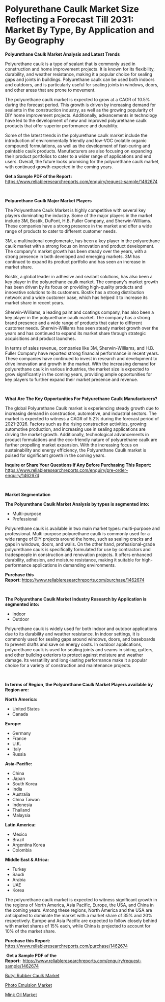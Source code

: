 <p><h1>Polyurethane Caulk Market Size Reflecting a Forecast Till 2031: Market By Type, By Application and By Geography</h1></p><p><strong>Polyurethane Caulk Market Analysis and Latest Trends</strong></p>
<p><p>Polyurethane caulk is a type of sealant that is commonly used in construction and home improvement projects. It is known for its flexibility, durability, and weather resistance, making it a popular choice for sealing gaps and joints in buildings. Polyurethane caulk can be used both indoors and outdoors, and is particularly useful for sealing joints in windows, doors, and other areas that are prone to movement.</p><p>The polyurethane caulk market is expected to grow at a CAGR of 10.5% during the forecast period. This growth is driven by increasing demand for sealants in the construction industry, as well as the growing popularity of DIY home improvement projects. Additionally, advancements in technology have led to the development of new and improved polyurethane caulk products that offer superior performance and durability.</p><p>Some of the latest trends in the polyurethane caulk market include the introduction of environmentally friendly and low-VOC (volatile organic compound) formulations, as well as the development of fast-curing and paintable caulk products. Manufacturers are also focusing on expanding their product portfolios to cater to a wider range of applications and end users. Overall, the future looks promising for the polyurethane caulk market, with continued growth expected in the coming years.</p></p>
<p><strong>Get a Sample PDF of the Report:&nbsp;</strong> <a href="https://www.reliableresearchreports.com/enquiry/request-sample/1462674">https://www.reliableresearchreports.com/enquiry/request-sample/1462674</a></p>
<p>&nbsp;</p>
<p><strong>Polyurethane Caulk Major Market Players</strong></p>
<p><p>The Polyurethane Caulk Market is highly competitive with several key players dominating the industry. Some of the major players in the market include 3M, Bostik, DuPont, H.B. Fuller Company, and Sherwin-Williams. These companies have a strong presence in the market and offer a wide range of products to cater to different customer needs.</p><p>3M, a multinational conglomerate, has been a key player in the polyurethane caulk market with a strong focus on innovation and product development. The company's market growth has been steady over the years, with a strong presence in both developed and emerging markets. 3M has continued to expand its product portfolio and has seen an increase in market share.</p><p>Bostik, a global leader in adhesive and sealant solutions, has also been a key player in the polyurethane caulk market. The company's market growth has been driven by its focus on providing high-quality products and innovative solutions to its customers. Bostik has a strong distribution network and a wide customer base, which has helped it to increase its market share in recent years.</p><p>Sherwin-Williams, a leading paint and coatings company, has also been a key player in the polyurethane caulk market. The company has a strong brand presence and a wide range of products that cater to different customer needs. Sherwin-Williams has seen steady market growth over the years and has continued to expand its market share through strategic acquisitions and product launches.</p><p>In terms of sales revenue, companies like 3M, Sherwin-Williams, and H.B. Fuller Company have reported strong financial performance in recent years. These companies have continued to invest in research and development to drive innovation and growth in the market. With the increasing demand for polyurethane caulk in various industries, the market size is expected to grow significantly in the coming years, providing ample opportunities for key players to further expand their market presence and revenue.</p></p>
<p>&nbsp;</p>
<p><strong>What Are The Key Opportunities For Polyurethane Caulk Manufacturers?</strong></p>
<p><p>The global Polyurethane Caulk market is experiencing steady growth due to increasing demand in construction, automotive, and industrial sectors. The market is expected to witness a CAGR of 5.2% during the forecast period of 2021-2026. Factors such as the rising construction activities, growing automotive production, and increasing use in sealing applications are driving the market growth. Additionally, technological advancements in product formulations and the eco-friendly nature of polyurethane caulk are further propelling market expansion. With the increasing focus on sustainability and energy efficiency, the Polyurethane Caulk market is poised for significant growth in the coming years.</p></p>
<p><strong>Inquire or Share Your Questions If Any Before Purchasing This Report:</strong> <a href="https://www.reliableresearchreports.com/enquiry/pre-order-enquiry/1462674">https://www.reliableresearchreports.com/enquiry/pre-order-enquiry/1462674</a></p>
<p>&nbsp;</p>
<p><strong>Market Segmentation</strong></p>
<p><strong>The Polyurethane Caulk Market Analysis by types is segmented into:</strong></p>
<p><ul><li>Multi-purpose</li><li>Professional</li></ul></p>
<p><p>Polyurethane caulk is available in two main market types: multi-purpose and professional. Multi-purpose polyurethane caulk is commonly used for a wide range of DIY projects around the home, such as sealing cracks and gaps in windows, doors, and walls. On the other hand, professional-grade polyurethane caulk is specifically formulated for use by contractors and tradespeople in construction and renovation projects. It offers enhanced durability, adhesion, and moisture resistance, making it suitable for high-performance applications in demanding environments.</p></p>
<p><strong>Purchase this Report:&nbsp;</strong><a href="https://www.reliableresearchreports.com/purchase/1462674">https://www.reliableresearchreports.com/purchase/1462674</a></p>
<p>&nbsp;</p>
<p><strong>The Polyurethane Caulk Market Industry Research by Application is segmented into:</strong></p>
<p><ul><li>Indoor</li><li>Outdoor</li></ul></p>
<p><p>Polyurethane caulk is widely used for both indoor and outdoor applications due to its durability and weather resistance. In indoor settings, it is commonly used for sealing gaps around windows, doors, and baseboards to prevent drafts and save on energy costs. In outdoor applications, polyurethane caulk is used for sealing joints and seams in siding, gutters, and other building exteriors to protect against moisture and weather damage. Its versatility and long-lasting performance make it a popular choice for a variety of construction and maintenance projects.</p></p>
<p>&nbsp;</p>
<p><strong>In terms of Region, the Polyurethane Caulk Market Players available by Region are:</strong></p>
<p>
    <p> <strong> North America: </strong>
        <ul>
            <li>United States</li>
            <li>Canada</li>
        </ul>
        </p> 
    <p> <strong> Europe: </strong>
        <ul>
            <li>Germany</li>
            <li>France</li>
            <li>U.K.</li>
            <li>Italy</li>
            <li>Russia</li>
        </ul>
        </p> 
    <p> <strong> Asia-Pacific: </strong>
        <ul>
            <li>China</li>
            <li>Japan</li>
            <li>South Korea</li>
            <li>India</li>
            <li>Australia</li>
            <li>China Taiwan</li>
            <li>Indonesia</li>
            <li>Thailand</li>
            <li>Malaysia</li>
        </ul>
        </p> 
    <p> <strong> Latin America: </strong>
        <ul>
            <li>Mexico</li>
            <li>Brazil</li>
            <li>Argentina Korea</li>
            <li>Colombia</li>
        </ul>
        </p> 
    <p> <strong> Middle East & Africa: </strong>
        <ul>
            <li>Turkey</li>
            <li>Saudi</li>
            <li>Arabia</li>
            <li>UAE</li>
            <li>Korea</li>
        </ul>
    </p>
    </p>
<p><p>The polyurethane caulk market is expected to witness significant growth in the regions of North America, Asia Pacific, Europe, the USA, and China in the coming years. Among these regions, North America and the USA are anticipated to dominate the market with a market share of 35% and 20% respectively. Europe and Asia Pacific are expected to follow closely behind with market shares of 15% each, while China is projected to account for 10% of the market share.</p></p>
<p><strong>Purchase this Report: </strong><a href="https://www.reliableresearchreports.com/purchase/1462674">https://www.reliableresearchreports.com/purchase/1462674</a></p>
<p>&nbsp;<strong>Get a Sample PDF of the Report:&nbsp;&nbsp;</strong><a href="https://www.reliableresearchreports.com/enquiry/request-sample/1462674">https://www.reliableresearchreports.com/enquiry/request-sample/1462674</a></p>
<p><strong></strong></p>
<p><p><a href="https://github.com/changoleonlaverguenzanoexiste/Market-Research-Report-List-2/blob/main/butyl-rubber-caulk-market.md">Butyl Rubber Caulk Market</a></p><p><a href="https://github.com/dimitrishawkinswaynenp91rgz/Market-Research-Report-List-1/blob/main/photo-emulsion-market.md">Photo Emulsion Market</a></p><p><a href="https://github.com/danielneavesallisons03mba/Market-Research-Report-List-1/blob/main/mink-oil-market.md">Mink Oil Market</a></p></p>
